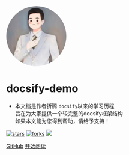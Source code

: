 <img width="160px" style="border-radius: 50%" bor src="style/comic.jpg">

# **docsify-demo**

- 本文档是作者折腾 ```docsify```以来的学习历程<br>旨在为大家提供一个较完整的docsify框架结构<br>如果本文能为您得到帮助，请给予支持！

[![stars](https://badgen.net/github/stars/sfumecjf/myresume?color=4ab8a1)](https://github.com/sfumecjf/myresume)
[![forks](https://badgen.net/github/forks/sfumecjf/myresume?color=4ab8a1)](https://github.com/sfumecjf/myresume)
![](https://img.shields.io/badge/%E6%91%B8%E9%B1%BC-%E7%A8%8B%E5%BA%8F%E5%91%98-green)

[GitHub](https://github.com/sfumecjf/myresume)
[开始阅读](?id=中文文档)


